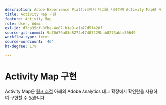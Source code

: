 ```yaml
---
description: Adobe Experience Platform에서 태그를 사용하여 Activity Map을 구현합니다.
title: Activity Map 구현
feature: Activity Map
role: User, Admin
exl-id: d7ca35df-8fbe-4e87-b1e9-e1a77d5f420f
source-git-commit: 9a70d79a83d8274e17407229bab0273abbe80649
workflow-type: tm+mt
source-wordcount: '46'
ht-degree: 17%

---
```


# Activity Map 구현

Activity Map은 [링크 추적](https://experienceleague.adobe.com/docs/experience-platform/tags/extensions/adobe/analytics/overview.html?lang=en) 아래의 Adobe Analytics 태그 확장에서 확인란을 사용하여 구현할 수 있습니다.

